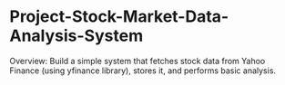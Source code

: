# Project-Stock-Market-Data-Analysis-System
Overview:  Build a simple system that fetches stock data from Yahoo Finance (using yfinance library), stores it,  and performs basic analysis.
